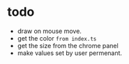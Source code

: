 # todo

- draw on mouse move.
- get the color `from index.ts`
- get the size from the chrome panel
- make values set by user permenant.
